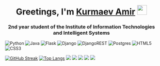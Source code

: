 <h1 align="center">Greetings, I'm <a href="https://vk.com/aveamm" target="_blank">Kurmaev Amir</a>
<img src="https://github.com/blackcater/blackcater/raw/main/images/Hi.gif" height="32" width="32"></h1>
<h3 align="center">2nd year student of the Institute of Information Technologies and Intelligent Systems</h3>

![Python](https://img.shields.io/badge/python-3670A0?style=for-the-badge&logo=python&logoColor=ffdd54)
![Java](https://img.shields.io/badge/java-%23ED8B00.svg?style=for-the-badge&logo=openjdk&logoColor=white)
![Flask](https://img.shields.io/badge/flask-%23000.svg?style=for-the-badge&logo=flask&logoColor=white)
![Django](https://img.shields.io/badge/django-%23092E20.svg?style=for-the-badge&logo=django&logoColor=white)
![DjangoREST](https://img.shields.io/badge/DJANGO-REST-ff1709?style=for-the-badge&logo=django&logoColor=white&color=ff1709&labelColor=gray)
![Postgres](https://img.shields.io/badge/postgres-%23316192.svg?style=for-the-badge&logo=postgresql&logoColor=white)
![HTML5](https://img.shields.io/badge/html5-%23E34F26.svg?style=for-the-badge&logo=html5&logoColor=white)
![CSS3](https://img.shields.io/badge/css3-%231572B6.svg?style=for-the-badge&logo=css3&logoColor=white)

<a align="center" href="https://git.io/streak-stats"><img src="http://github-readme-streak-stats.herokuapp.com?user=KurmaevAmir&theme=synthwave&hide_border=true&date_format=j%20M%5B%20Y%5D&exclude_days=Mon" alt="GitHub Streak" /></a>
[![Top Langs](https://github-readme-stats.vercel.app/api/top-langs/?username=KurmaevAmir)](https://github.com/anuraghazra/github-readme-stats)
![](http://github-profile-summary-cards.vercel.app/api/cards/profile-details?username=KurmaevAmir&theme=blueberry)
![](http://github-profile-summary-cards.vercel.app/api/cards/repos-per-language?username=KurmaevAmir&theme=blueberry)
![](http://github-profile-summary-cards.vercel.app/api/cards/most-commit-language?username=KurmaevAmir&theme=blueberry)
![](http://github-profile-summary-cards.vercel.app/api/cards/stats?username=KurmaevAmir&theme=blueberry)
![](http://github-profile-summary-cards.vercel.app/api/cards/productive-time?username=KurmaevAmir&theme=blueberry&utcOffset=8)

[//]: # (## Hi there 👋)

<!--
**KurmaevAmir/KurmaevAmir** is a ✨ _special_ ✨ repository because its `README.md` (this file) appears on your GitHub profile.

Here are some ideas to get you started:

- 🔭 I’m currently working on ...
- 🌱 I’m currently learning ...
- 👯 I’m looking to collaborate on ...
- 🤔 I’m looking for help with ...
- 💬 Ask me about ...
- 📫 How to reach me: ...
- 😄 Pronouns: ...
- ⚡ Fun fact: ...
-->
